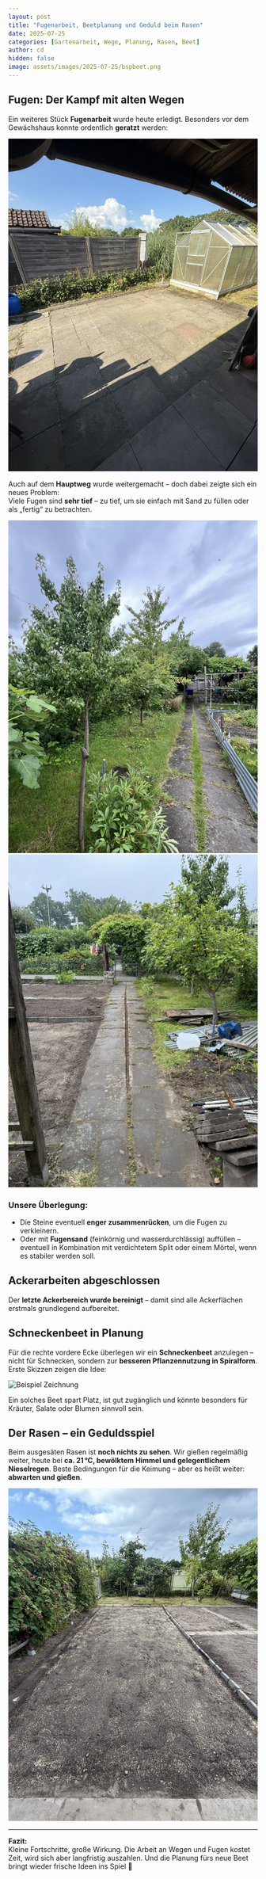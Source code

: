 ```yaml
---
layout: post
title: "Fugenarbeit, Beetplanung und Geduld beim Rasen"
date: 2025-07-25
categories: [Gartenarbeit, Wege, Planung, Rasen, Beet]
author: cd
hidden: false
image: assets/images/2025-07-25/bspbeet.png
---
```


## Fugen: Der Kampf mit alten Wegen

Ein weiteres Stück **Fugenarbeit** wurde heute erledigt. Besonders vor dem Gewächshaus konnte ordentlich **geratzt** werden:

![Fugen vor Gewächshaus](/assets/images/2025-07-25/fugeng.JPEG)

Auch auf dem **Hauptweg** wurde weitergemacht – doch dabei zeigte sich ein neues Problem:  
Viele Fugen sind **sehr tief** – zu tief, um sie einfach mit Sand zu füllen oder als „fertig“ zu betrachten.

![Weg Vorher](/assets/images/2025-07-25/fugenwegv.JPEG)  
![Weg Nachher](/assets/images/2025-07-25/fugenwegn.JPEG)

### Unsere Überlegung:
- Die Steine eventuell **enger zusammenrücken**, um die Fugen zu verkleinern.
- Oder mit **Fugensand** (feinkörnig und wasserdurchlässig) auffüllen – eventuell in Kombination mit verdichtetem Split oder einem Mörtel, wenn es stabiler werden soll.

## Ackerarbeiten abgeschlossen

Der **letzte Ackerbereich wurde bereinigt** – damit sind alle Ackerflächen erstmals grundlegend aufbereitet.

## Schneckenbeet in Planung

Für die rechte vordere Ecke überlegen wir ein **Schneckenbeet** anzulegen – nicht für Schnecken, sondern zur **besseren Pflanzennutzung in Spiralform**. Erste Skizzen zeigen die Idee:

![Beispiel Zeichnung](/assets/images/2025-07-25/bspbeet.png)

Ein solches Beet spart Platz, ist gut zugänglich und könnte besonders für Kräuter, Salate oder Blumen sinnvoll sein.

## Der Rasen – ein Geduldsspiel

Beim ausgesäten Rasen ist **noch nichts zu sehen**. Wir gießen regelmäßig weiter, heute bei **ca. 21 °C, bewölktem Himmel und gelegentlichem Nieselregen**. Beste Bedingungen für die Keimung – aber es heißt weiter: **abwarten und gießen**.

![Rasen 2025-07-25](/assets/images/2025-07-25/rasen0725.JPEG)

---

**Fazit:**  
Kleine Fortschritte, große Wirkung. Die Arbeit an Wegen und Fugen kostet Zeit, wird sich aber langfristig auszahlen. Und die Planung fürs neue Beet bringt wieder frische Ideen ins Spiel 🌿